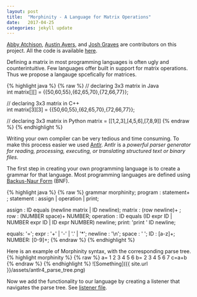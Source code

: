 ```yaml
---
layout: post
title:  "Morphinity - A Language for Matrix Operations"
date:   2017-04-25
categories: jekyll update
---
```

[Abby Atchison](http://www1.chapman.edu/~atchi102/), [Austin Ayers](), and [Josh Graves](http://www1.chapman.edu/~grave121/) are contributors on this project. All the code is available [here](https://github.com/jordanott/Morphinity).

Defining a matrix in most programming languages is often ugly and counterintuitive. Few languages offer built in support for matrix operations. Thus we propose a langauge spcefically for matrices.  

{% highlight java %}
{% raw %}
// declaring 3x3 matrix in Java  
int matrix[][] = {{50,60,55},{62,65,70},{72,66,77}};

// declaring 3x3 matrix in C++  
int matrix[3][3] = {{50,60,55},{62,65,70},{72,66,77}};

// declaring 3x3 matrix in Python
matrix = [[1,2,3],[4,5,6],[7,8,9]]
{% endraw %}
{% endhighlight %}  

Writing your own compiler can be very tedious and time consuming. To make this process easier we used [Antlr](http://www.antlr.org/). Antlr is a *powerful parser generator for reading, processing, executing, or translating structured text or binary files.*

The first step in creating your own programming language is to create a grammar for that language. Most programming languages are defined using [Backus-Naur Form](https://en.wikipedia.org/wiki/Backus%E2%80%93Naur_form) (BNF).

{% highlight java %}
{% raw %}
grammar morphinity;
program : statement+ ;
statement : assign | operation | print;

assign : ID equals (newline matrix | ID newline);
matrix : (row newline)+ ;
row : (NUMBER space)+ NUMBER;
operation : ID equals (ID expr ID | NUMBER expr ID | ID expr NUMBER) newline;
print: 'print ' ID newline;

equals: '=';
expr : '+' | '-' | '.' | '*';
newline : '\n';
space : ' ';
ID : [a-z]+;
NUMBER: [0-9]+;
{% endraw %}
{% endhighlight %}  

Here is an example of Morphinity syntax, with the corresponding parse tree.   
{% highlight morphinity %}
{% raw %}
a=
1 2 3
4 5 6
b=
2 3 4
5 6 7
c=a+b
{% endraw %}
{% endhighlight %}
![Something]({{ site.url }}/assets/antlr4_parse_tree.png)  

Now we add the functionality to our language by creating a listener that navigates the parse tree. See [listener file](https://github.com/jordanott/Morphinity/blob/master/MyListener.java). 
